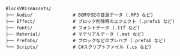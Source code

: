 
    BlockVRiseAssets/
    ├── Audio/               # BGMやSEの音源データ (.MP3 など)
    ├── Effect/              # ブロック削除時のエフェクト (.prefab など)
    ├── Fonts/               # フォントデータ (.ttf など)
    ├── Material/            # マテリアルデータ (.mat など)
    ├── Prefabs/             # ブロックなどのプレハブ (.prefab など)
    └── Scripts/             # C#スクリプトファイル (.cs など)
